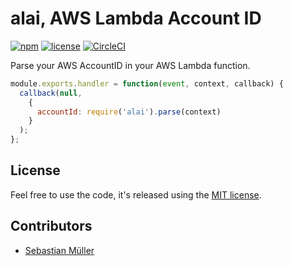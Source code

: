 # alai, AWS Lambda Account ID

[![npm](https://img.shields.io/npm/v/alai.svg)](https://www.npmjs.com/package/alai)
[![license](https://img.shields.io/github/license/sbstjn/alai.svg)](https://github.com/sbstjn/alai/blob/master/LICENSE.md)
[![CircleCI](https://img.shields.io/circleci/project/github/sbstjn/alai/master.svg)](https://circleci.com/gh/sbstjn/alai)


Parse your AWS AccountID in your AWS Lambda function.

```js
module.exports.handler = function(event, context, callback) {
  callback(null,
    {
      accountId: require('alai').parse(context)
    }
  );
};
```

## License

Feel free to use the code, it's released using the [MIT license](https://github.com/sbstjn/alai/blob/master/LICENSE.md).

## Contributors

- [Sebastian Müller](https://sbstjn.com)
